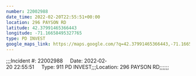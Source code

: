 ```yaml
---
number: 22002988
date_time: 2022-02-20T22:55:51+00:00
location: 296 PAYSON RD
latitude: 42.37991465366443
longitude: -71.16658495327765
type: PD INVEST
google_maps_link: https://maps.google.com/?q=42.37991465366443,-71.16658495327765
---
```


;;;Incident #: 22002988     Date: 2022‐02‐20 22:55:51     Type: 911 PD INVEST;;;Location: 296 PAYSON RD;;;;;;
